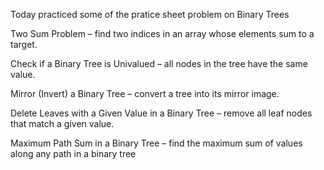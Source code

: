 Today  practiced some of the pratice sheet problem on Binary Trees

Two Sum Problem – find two indices in an array whose elements sum to a target.

Check if a Binary Tree is Univalued – all nodes in the tree have the same value.

Mirror (Invert) a Binary Tree – convert a tree into its mirror image.

Delete Leaves with a Given Value in a Binary Tree – remove all leaf nodes that match a given value.

Maximum Path Sum in a Binary Tree – find the maximum sum of values along any path in a binary tree
